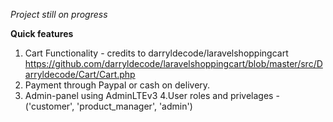 *Project still on progress*

**Quick features**
1. Cart Functionality - credits to darryldecode/laravelshoppingcart
https://github.com/darryldecode/laravelshoppingcart/blob/master/src/Darryldecode/Cart/Cart.php
2. Payment through Paypal or cash on delivery.
3. Admin-panel using AdminLTEv3
4.User roles and privelages - ('customer', 'product_manager', 'admin')


